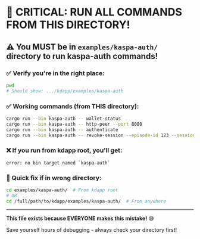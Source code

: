 # 🚨 CRITICAL: RUN ALL COMMANDS FROM THIS DIRECTORY!

## ⚠️ You MUST be in `examples/kaspa-auth/` directory to run kaspa-auth commands!

### ✅ Verify you're in the right place:
```bash
pwd
# Should show: .../kdapp/examples/kaspa-auth
```

### ✅ Working commands (from THIS directory):
```bash
cargo run --bin kaspa-auth -- wallet-status
cargo run --bin kaspa-auth -- http-peer --port 8080  
cargo run --bin kaspa-auth -- authenticate
cargo run --bin kaspa-auth -- revoke-session --episode-id 123 --session-token sess_xyz
```

### ❌ If you run from kdapp root, you'll get:
```
error: no bin target named `kaspa-auth`
```

### 🔧 Quick fix if in wrong directory:
```bash
cd examples/kaspa-auth/  # From kdapp root
# OR
cd /full/path/to/kdapp/examples/kaspa-auth/  # From anywhere
```

---

**This file exists because EVERYONE makes this mistake!** 😅

Save yourself hours of debugging - always check your directory first!